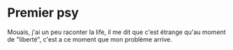 # Premier psy 
Mouais, j'ai un peu raconter la life, il me dit que c'est étrange qu'au moment de "liberté", c'est a ce moment que mon problème arrive.

